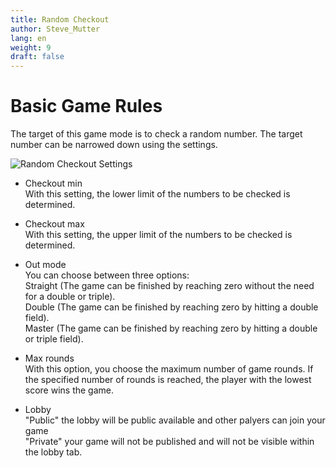 ```yaml
---
title: Random Checkout
author: Steve_Mutter
lang: en
weight: 9
draft: false
---
```


# Basic Game Rules

The target of this game mode is to check a random number. The target number can be narrowed down using the settings.

![Random Checkout Settings](/game-settings/images/randomcheckout.png)

- Checkout min </br>
With this setting, the lower limit of the numbers to be checked is determined.

- Checkout max </br>
With this setting, the upper limit of the numbers to be checked is determined.

- Out mode </br>
You can choose between three options: </br>
Straight (The game can be finished by reaching zero without the need for a double or triple). </br>
Double (The game can be finished by reaching zero by hitting a double field). </br>
Master (The game can be finished by reaching zero by hitting a double or triple field).

- Max rounds </br>
With this option, you choose the maximum number of game rounds. If the specified number of rounds is reached, the player with the lowest score wins the game.

- Lobby </br>
"Public" the lobby will be public available and other palyers can join your game </br>
"Private" your game will not be published and will not be visible within the lobby tab. </br>